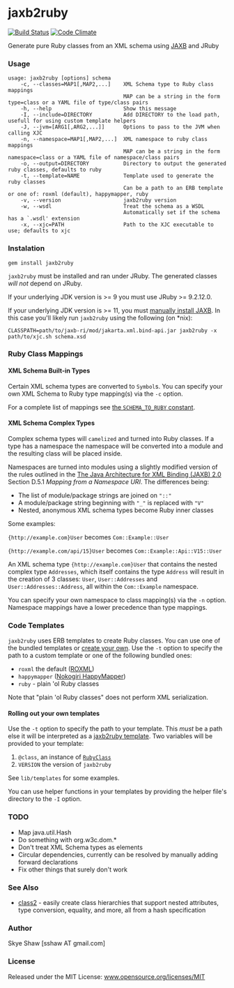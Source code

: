# jaxb2ruby

[![Build Status](https://travis-ci.org/sshaw/jaxb2ruby.svg)](https://travis-ci.org/sshaw/jaxb2ruby)
[![Code Climate](https://codeclimate.com/github/sshaw/jaxb2ruby/badges/gpa.svg)](https://codeclimate.com/github/sshaw/jaxb2ruby)

Generate pure Ruby classes from an XML schema using [JAXB](https://en.wikipedia.org/wiki/Java_Architecture_for_XML_Binding) and JRuby

### Usage

    usage: jaxb2ruby [options] schema
        -c, --classes=MAP1[,MAP2,...]    XML Schema type to Ruby class mappings
                                         MAP can be a string in the form type=class or a YAML file of type/class pairs
        -h, --help                       Show this message
        -I, --include=DIRECTORY          Add DIRECTORY to the load path, usefull for using custom template helpers
        -J, --jvm=[ARG1[,ARG2,...]]      Options to pass to the JVM when calling XJC
        -n, --namespace=MAP1[,MAP2,...]  XML namespace to ruby class mappings
                                         MAP can be a string in the form namespace=class or a YAML file of namespace/class pairs
        -o, --output=DIRECTORY           Directory to output the generated ruby classes, defaults to ruby
        -t, --template=NAME              Template used to generate the ruby classes
                                         Can be a path to an ERB template or one of: roxml (default), happymapper, ruby
        -v, --version                    jaxb2ruby version
        -w, --wsdl                       Treat the schema as a WSDL
                                         Automatically set if the schema has a `.wsdl' extension
        -x, --xjc=PATH                   Path to the XJC executable to use; defaults to xjc

### Instalation

    gem install jaxb2ruby

`jaxb2ruby` must be installed and ran under JRuby. The generated classes *will not* depend on JRuby.

If your underlying JDK version is >= 9 you must use JRuby >= 9.2.12.0.

If your underlying JDK version is >= 11, you must [manually install JAXB](https://github.com/eclipse-ee4j/jaxb-ri).
In this case you'll likely run `jaxb2ruby` using the following (on *nix):

    CLASSPATH=path/to/jaxb-ri/mod/jakarta.xml.bind-api.jar jaxb2ruby -x path/to/xjc.sh schema.xsd

### Ruby Class Mappings

#### XML Schema Built-in Types

Certain XML schema types are converted to `Symbol`s.
You can specify your own XML Schema to Ruby type mapping(s) via the `-c` option.

For a complete list of mappings see [the `SCHEMA_TO_RUBY` constant](https://github.com/sshaw/jaxb2ruby/blob/master/lib/jaxb2ruby/type_util.rb).

#### XML Schema Complex Types

Complex schema types will `camelized` and turned into Ruby classes. If a type has a namespace
the namespace will be converted into a module and the resulting class will be placed inside.

Namespaces are turned into modules using a slightly modified version of the rules outlined in the [The Java Architecture for XML Binding (JAXB) 2.0](http://download.oracle.com/otndocs/jcp/jaxb-2.0-fr-eval-oth-JSpec) Section D.5.1 _Mapping from a Namespace URI_. The differences being:

* The list of module/package strings are joined on `"::"`
* A module/package string beginning with `"_"` is replaced with `"V"`
* Nested, anonymous XML schema types become Ruby inner classes

Some examples:

`{http://example.com}User` becomes `Com::Example::User`

`{http://example.com/api/15}User` becomes `Com::Example::Api::V15::User`

An XML schema type `{http://example.com}User` that contains the nested complex type
`Addresses`, which itself contains the type `Address` will result in the creation
of 3 classes: `User`, `User::Addresses` and `User::Addresses::Address`, all within
the `Com::Example` namespace.

You can specify your own namespace to class mapping(s) via the `-n` option.
Namespace mappings have a lower precedence than type mappings.

### Code Templates

`jaxb2ruby` uses ERB templates to create Ruby classes. You can use one of the bundled templates
or [create your own](#rolling-out-your-own-templates). Use the `-t` option to specify the path to a custom
template or one of the following bundled ones:

* `roxml` the default ([ROXML](https://github.com/Empact/roxml))
* `happymapper` ([Nokogiri HappyMapper](https://github.com/dam5s/happymapper))
* `ruby` - plain 'ol Ruby classes

Note that "plain 'ol Ruby classes" does not perform XML serialization.

#### Rolling out your own templates

Use the `-t` option to specify the path to your template. This *must* be a path else it will be interpreted as a [jaxb2ruby template](#Code-Templates).
Two variables will be provided to your template:

1. `@class`, an instance of [`RubyClass`](http://www.rubydoc.info/gems/jaxb2ruby/JAXB2Ruby/RubyClass)
2. `VERSION` the version of `jaxb2ruby`

See `lib/templates` for some examples.

You can use helper functions in your templates by providing the helper file's directory to the `-I` option.

### TODO

* Map java.util.Hash
* Do something with org.w3c.dom.*
* Don't treat XML Schema types as elements
* Circular dependencies, currently can be resolved by manually adding forward declarations
* Fix other things that surely don't work

### See Also

* [class2](https://github.com/sshaw/class2) - easily create class
  hierarchies that support nested attributes, type conversion,
  equality, and more, all from a hash specification

### Author

Skye Shaw [sshaw AT gmail.com]

### License

Released under the MIT License: www.opensource.org/licenses/MIT
